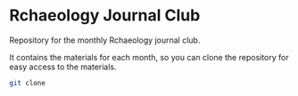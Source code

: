 # Rchaeology Journal Club

Repository for the monthly Rchaeology journal club.

It contains the materials for each month, so you can clone the repository for easy access to the materials.

```bash
git clone 
```
